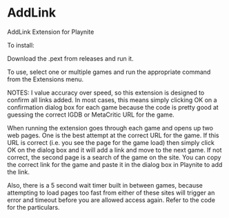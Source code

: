 # AddLink
AddLink Extension for Playnite

To install:

Download the .pext from releases and run it.

To use, select one or multiple games and run the appropriate command from the Extensions menu.

NOTES:
I value accuracy over speed, so this extension is designed to confirm all links added. In most cases, this means simply clicking OK on a confirmation dialog box for each game because the code is pretty good at guessing the correct IGDB or MetaCritic URL for the game.

When running the extension goes through each game and opens up two web pages. One is the best attempt at the correct URL for the game. If this URL is correct (i.e. you see the page for the game load) then simply click OK on the dialog box and it will add a link and move to the next game. If not correct, the second page is a search of the game on the site. You can copy the correct link for the game and paste it in the dialog box in Playnite to add the link.

Also, there is a 5 second wait timer built in between games, because attempting to load pages too fast from either of these sites will trigger an error and timeout before you are allowed access again. Refer to the code for the particulars.
